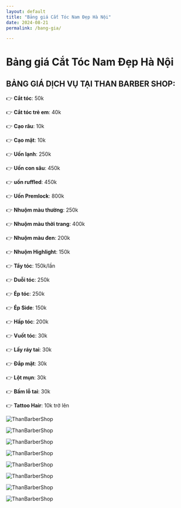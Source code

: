 ```yaml
---
layout: default
title: "Bảng giá Cắt Tóc Nam Đẹp Hà Nội"
date: 2024-08-21
permalink: /bang-gia/

---
```


# Bảng giá Cắt Tóc Nam Đẹp Hà Nội

## BẢNG GIÁ DỊCH VỤ TẠI THAN BARBER SHOP:


👉  **Cắt tóc**: 50k

👉  **Cắt tóc trẻ em**: 40k

👉  **Cạo râu**: 10k

👉  **Cạo mặt**: 10k

👉  **Uốn lạnh**: 250k

👉  **Uốn con sâu**: 450k

👉  **uốn ruffled**: 450k

👉  **Uốn Premlock**: 800k

👉  **Nhuộm màu thường**: 250k

👉  **Nhuộm màu thời trang**: 400k

👉  **Nhuộm màu đen**: 200k

👉  **Nhuộm Highlight**: 150k

👉  **Tẩy tóc**: 150k/lần

👉  **Duỗi tóc**: 250k

👉  **Ép tóc**: 250k

👉  **Ép Side**: 150k

👉  **Hấp tóc**: 200k

👉  **Vuốt tóc**: 30k

👉  **Lấy ráy tai**: 30k

👉  **Đắp mặt**: 30k

👉  **Lột mụn**: 30k

👉  **Bấm lỗ tai**: 30k

👉  **Tattoo Hair**: 10k trở lên



![ThanBarberShop](images/toc-nam-dep-1.jpg)

![ThanBarberShop](images/toc-nam-dep-2.jpg)

![ThanBarberShop](images/toc-nam-dep-33.jpg)

![ThanBarberShop](images/toc-nam-dep-34.jpg)

![ThanBarberShop](images/toc-nam-dep-37.jpg)

![ThanBarberShop](images/toc-nam-dep-38.jpg)

![ThanBarberShop](images/toc-nam-dep-39.jpg)

![ThanBarberShop](images/toc-nam-dep-40.jpg)
